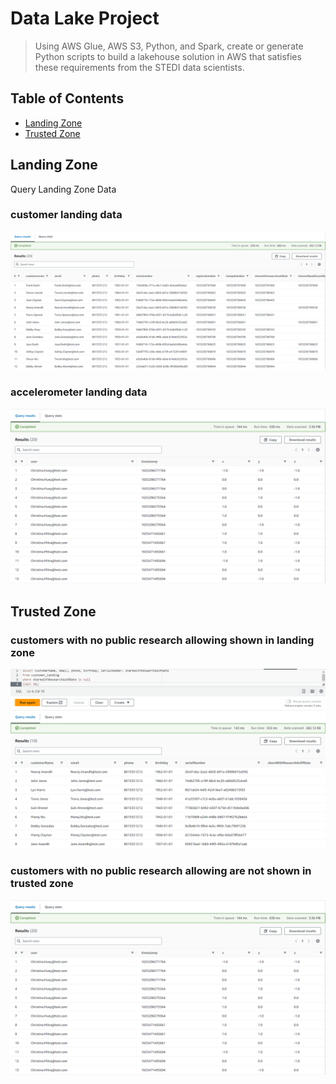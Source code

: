 # Data Lake Project
> Using AWS Glue, AWS S3, Python, and Spark, create or generate Python scripts to build a lakehouse solution in AWS that satisfies these requirements from the STEDI data scientists.

## Table of Contents
* [Landing Zone](#landing-zone)
* [Trusted Zone](#trusted-zone)


## Landing Zone
Query Landing Zone Data

### customer landing data
![screenshot 1](./img/customer_landing_data_screenshot.png)

### accelerometer landing data
![screenshot 2](./img/accelerometer_landing_data_screenshot.png)

## Trusted Zone

### customers with no public research allowing shown in landing zone
![screenshot 3](./img/customer_landing_data_no_public_research_screenshot.png)

### customers with no public research allowing are not shown in trusted zone
![screenshot 4](./img/accelerometer_landing_data_screenshot.png)
